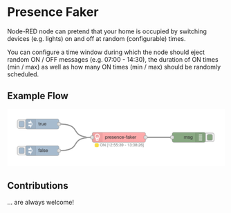 # Presence Faker

Node-RED node can pretend that your home is occupied by switching devices (e.g. lights) on and off at random (configurable) times.

You can configure a time window during which the node should eject random ON / OFF messages (e.g. 07:00 - 14:30), the duration of ON times (min / max) as well as how many ON times (min / max) should be randomly scheduled.

## Example Flow

![example](docs/example.png)

## Contributions

... are always welcome!
